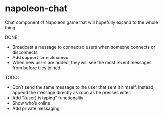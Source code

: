 # napoleon-chat
Chat component of Napoleon game that will hopefully expand to the whole thing.

DONE:
* Broadcast a message to connected users when someone connects or disconnects
* Add support for nicknames
* When new users are added, they will see the most recent messages from before they joined

TODO:
* Don’t send the same message to the user that sent it himself. Instead, append the message directly as soon as he presses enter.
* Add “{user} is typing” functionality
* Show who’s online
* Add private messaging

